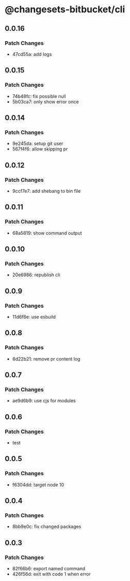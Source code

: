 # @changesets-bitbucket/cli

## 0.0.16

### Patch Changes

- 47cd55a: add logs

## 0.0.15

### Patch Changes

- 74b48fc: fix possible null
- 5b03ca7: only show error once

## 0.0.14

### Patch Changes

- 9e245da: setup git user
- 567f4f6: allow skipping pr

## 0.0.12

### Patch Changes

- 9ccf7e7: add shebang to bin file

## 0.0.11

### Patch Changes

- 68a5819: show command output

## 0.0.10

### Patch Changes

- 20e6986: republish cli

## 0.0.9

### Patch Changes

- 11d6f8e: use esbuild

## 0.0.8

### Patch Changes

- 6d22b21: remove pr content log

## 0.0.7

### Patch Changes

- ae9d6b9: use cjs for modules

## 0.0.6

### Patch Changes

- test

## 0.0.5

### Patch Changes

- f6304dd: target node 10

## 0.0.4

### Patch Changes

- 8bb9e0c: fix changed packages

## 0.0.3

### Patch Changes

- 82f66b6: export named command
- 426f56d: exit with code 1 when error
